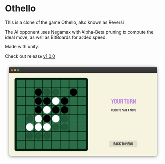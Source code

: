 # Othello

This is a clone of the game Othello, also known as Reversi.

The AI opponent uses Negamax with Alpha-Beta pruning to compute the ideal move, as well as BitBoards for added speed.

Made with unity.

Check out release [v1.0.0](https://github.com/olinjohnson/Othello/releases/tag/v1.0.0)

![othello gameplay](Assets/othello-frame.png)
